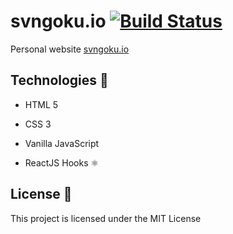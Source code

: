 # svngoku.io [![Build Status](https://travis-ci.com/svngoku/svngoku.io.svg?branch=master)](https://travis-ci.com/svngoku/svngoku.io)

Personal website [svngoku.io](https://svngoku.github.io/svngoku.io/)

## Technologies 🔩

* HTML 5

* CSS 3

* Vanilla JavaScript

* ReactJS Hooks ⚛

## License 📃

This project is licensed under the MIT License
